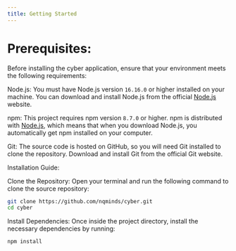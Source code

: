 ```yaml
---
title: Getting Started
---
```

# Prerequisites:

Before installing the cyber application, ensure that your environment meets the following requirements:

Node.js: You must have Node.js version `16.16.0` or higher installed on your machine. You can download and install Node.js from the official [Node.js](https://nodejs.org/en/download) website.

npm: This project requires npm version `8.7.0` or higher. npm is distributed with [Node.js](https://nodejs.org/en/download), which means that when you download Node.js, you automatically get npm installed on your computer.

Git: The source code is hosted on GitHub, so you will need Git installed to clone the repository. Download and install Git from the official Git website.

Installation Guide:

Clone the Repository:
Open your terminal and run the following command to clone the source repository:

```sh
git clone https://github.com/nqminds/cyber.git
cd cyber
```

Install Dependencies:
Once inside the project directory, install the necessary dependencies by running:

```sh
npm install
```